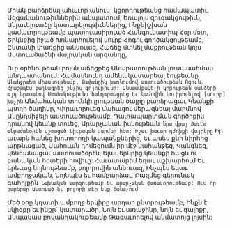 
Միակ բարձրեալ ահաւոր անուն` կցորդութեանց
համապատիւ,
Ազգականութիւններին անպատում,
Եռալոյս զուգակցութիւն,
Անյաւելուածը կատարելութիւններից,
Ինքնիշխան կամաւորութեամբ պատուասիրուած
Հանգունատիպ Հօր մօտ,
Երկնքից իջած
Խոնարհուելով սուրբ Հոգու գործակցութեամբ,
Ընտանի փառքից աննուազ,
Հաճեց մտնել մաքրութեան կոյս
Աստուածածնի մայրական արգանդը,


Ուր օրհնութեան բոյսն աճեցրեց
Անարատութեան լուսասահման անդաստանում:
Համասնունդ ամենակատարեալ էութեանը`
Անանջրպետ միասնութեամբ,
Թափանցիկ խառնումով աստուածութեան Ոգուն,
Հրաշապէս բաղկացրեց շնչիս գոյութիւնը:
Անստամբակելի կրթութեան սանձերի այդ
երասանով
Ստահակութիւնս հանդարտեցրեց
Եւ կամովին նուիրուելով [սուրբ] խաչին`
Անմահական տունկի լրութեան ծայրը
բարձրացաւ
Կեանքի պտղի ծաղիկը,
Վիրաւորուեց մահացու մերազնեայ մարմնով
Անընդմիջելի աստուածութեամբ,
Դատապարտման գործիքին դրանով կեանք
տուեց,
Արարչական իսկութեան` նրա վրայ
Յաւէտ անբաժանօրէն վշտացած
Նիւթական մարմնի հետ:
Իջաւ խաւար դժոխքի վայրերը`
Իր աւարն հանեց խոտորողի կապանքներից,
Եւ ասես քնի նիրհից արթնացած,
Մահուան դիմեցումն իր մէջ նահանջեց,
Կանգնեց, կենդանացաւ աստուածօրէն,
Ելաւ երկրից կեանքի հացն ու բանական հօտերի
հովիւը:
Հաւատարիմ եղաւ աշխարհում
Եւ երեւաց նոյնութեամբ, բոլորովին աննուազ,
Ինչպէս եկաւ ամբողջական,
Նոյնպէս եւ համբարձաւ,
Բազմեց գերունակ գահոյքին`
Նախնական պարզութեամբ եւ արարչական
փառաւորութեամբ:
Ում որ բարերար Աստուած եւ բոլորի տէր ենք
ճանաչում`


Մեծ օրը կդատի ամբողջ երկիրը արդար
ընտրութեամբ,
Ինքն է սկիզբը եւ ինքը` կատարածը,
Նոյն եւ առաջինը, նոյն եւ գալիքը,
Անպակաս բովանդակութեամբ
Թագաւորելով անմատոյց լոյսին:

